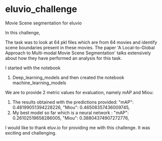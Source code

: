 # eluvio_challenge
 Movie  Scene segmentation for eluvio

In this challenge,

The task was to look at 64 pkl files which are from 64 movies and identify scene boundaries present in these movies.
The paper 'A Local-to-Global Approach to Multi-modal Movie Scene Segmentation' talks extensively about how they have performed an analysis for this task.

I started with the notebook
1. Deep_learning_models and then created the notebook machine_learning_models

We are to provide 2 metric values for evaluation, namely mAP and Miou:

1. The results obtained with the predictions provided:  "mAP": 0.48199051394228226, "Miou": 0.46508357436009745,
2. My best model so far which is a neural network :  "mAP": 0.26102519658286005, "Miou": 0.38804374907272776,  

I would like to thank eluv.io for providing me with this challenge. It was exciting and challenging.
